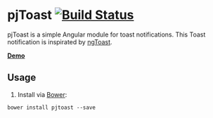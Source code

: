 # pjToast [![Build Status](https://travis-ci.org/peterjurkovic/pjToast.svg)](https://travis-ci.org/peterjurkovic/pjToast)


pjToast is a simple Angular module for toast notifications. This Toast notification is inspirated by [ngToast](http://tamerayd.in/ngToast/). 

**[Demo](http://tameraydin.github.io/ngToast)**

## Usage

1. Install via [Bower](http://bower.io/):
  ```console
  bower install pjtoast --save
  ```
 
